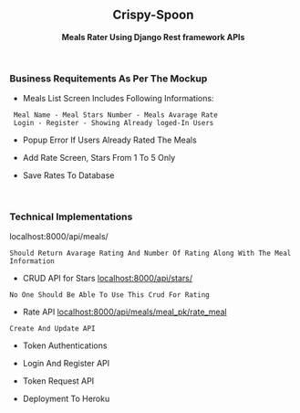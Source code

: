 <div align="center">

## Crispy-Spoon
<p><strong>Meals Rater Using Django Rest framework APIs</strong></p>
</div>

<br>

### Business Requitements As Per The Mockup

- Meals List Screen Includes Following Informations:
 
```
 Meal Name - Meal Stars Number - Meals Avarage Rate 
 Login - Register - Showing Already loged-In Users
```

- Popup Error If Users Already Rated The Meals

- Add Rate Screen, Stars From 1 To 5 Only

- Save Rates To Database

<br>

### Technical Implementations

<div align="left>

<p><strong>Following Features</strong></p>

- Models 
- Meal 
- Stars 
- User

</div>



- Validate If Users Already Rated Their Meals

- Validation The Rate Min Is 1 , Max Is 5

- CRUD API For Meals [localhost:8000/api/meals/](http://127.0.0.1:8000/api/meals) 

```
Should Return Avarage Rating And Number Of Rating Along With The Meal Information
```


- CRUD API for Stars [localhost:8000/api/stars/](http://127.0.0.1:8000/api/stars) 

```
No One Should Be Able To Use This Crud For Rating 
```


- Rate API [localhost:8000/api/meals/meal_pk/rate_meal](http://127.0.0.1:8000/api/meals/meal_pk/rate_meal)

```
Create And Update API
```


- Token Authentications

- Login And Register API

- Token Request API

- Deployment To Heroku
